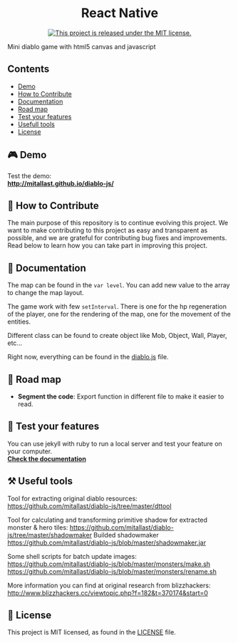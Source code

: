 <h1 align="center">React Native</h1>

<p align="center">
  <a href="https://rendu-git.etna-alternance.net/module-9980/activity-53344/group-1053825/-/blob/death/LICENSE">
    <img src="https://img.shields.io/badge/license-MIT-blue.svg" alt="This project is released under the MIT license." />
  </a>
</p>

Mini diablo game with html5 canvas and javascript

## Contents

- [Demo](#-demo)
- [How to Contribute](#-how-to-contribute)
- [Documentation](#-documentation)
- [Road map](#-road-map)
- [Test your features](#-test-your-features)
- [Usefull tools](#-useful-tools)
- [License](#-license)

## 🎮 Demo

Test the demo:  
**http://mitallast.github.io/diablo-js/**

## 👏 How to Contribute

The main purpose of this repository is to continue evolving this project. We want to make contributing to this project as easy and transparent as possible, and we are grateful for contributing bug fixes and improvements. Read below to learn how you can take part in improving this project.

## 📖 Documentation

The map can be found in the `var level`. You can add new value to the array to change the map layout.  

The game work with few `setInterval`.
There is one for the hp regeneration of the player, one for the rendering of the map, one for the movement of the entities.  

Different class can be found to create object like Mob, Object, Wall, Player, etc...

Right now, everything can be found in the [diablo.js][d] file.

[d]: https://rendu-git.etna-alternance.net/module-9980/activity-53344/group-1053825/-/blob/death/diablo.js

## 📍 Road map

- **Segment the code**: Export function in different file to make it easier to read.

## 🧪 Test your features

You can use jekyll with ruby to run a local server and test your feature on your computer.  
[**Check the documentation**](https://docs.github.com/fr/enterprise-cloud@latest/pages/setting-up-a-github-pages-site-with-jekyll/testing-your-github-pages-site-locally-with-jekyll)

## ⚒️ Useful tools

Tool for extracting original diablo resources:
https://github.com/mitallast/diablo-js/tree/master/dttool

Tool for calculating and transforming primitive shadow for extracted monster & hero tiles:
https://github.com/mitallast/diablo-js/tree/master/shadowmaker
Builded shadowmaker
https://github.com/mitallast/diablo-js/blob/master/shadowmaker.jar

Some shell scripts for batch update images:
https://github.com/mitallast/diablo-js/blob/master/monsters/make.sh
https://github.com/mitallast/diablo-js/blob/master/monsters/rename.sh

More information you can find at original research from blizzhackers:
http://www.blizzhackers.cc/viewtopic.php?f=182&t=370174&start=0

## 📄 License

This project is MIT licensed, as found in the [LICENSE][l] file.

[l]: https://rendu-git.etna-alternance.net/module-9980/activity-53344/group-1053825/-/blob/death/LICENSE